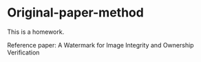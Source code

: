 # Original-paper-method
This is a homework.




Reference paper: A Watermark for Image Integrity and Ownership
Verification
